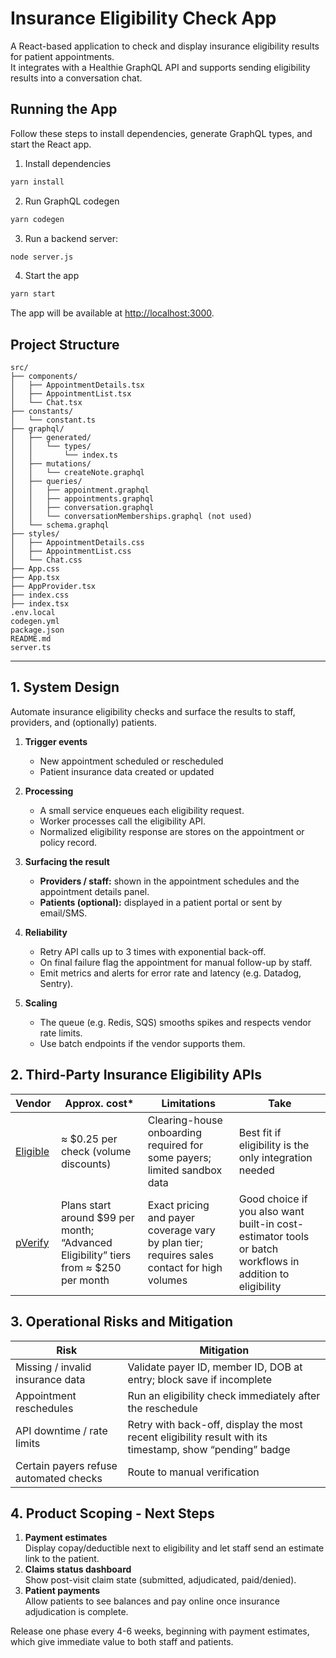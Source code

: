 # Insurance Eligibility Check App

A React-based application to check and display insurance eligibility results for patient appointments.  
It integrates with a Healthie GraphQL API and supports sending eligibility results into a conversation chat.

## Running the App

Follow these steps to install dependencies, generate GraphQL types, and start the React app.

1. Install dependencies

```bash
yarn install
```

2. Run GraphQL codegen

```bash
yarn codegen
```

3. Run a backend server:

```bash
node server.js
```

4. Start the app

```bash
yarn start
```

The app will be available at [http://localhost:3000](http://localhost:3000).

## Project Structure

```
src/
├── components/
│   ├── AppointmentDetails.tsx
│   ├── AppointmentList.tsx
│   └── Chat.tsx
├── constants/
│   └── constant.ts
├── graphql/
│   ├── generated/
│   │   └── types/
│   │       └── index.ts
│   ├── mutations/
│   │   └── createNote.graphql
│   ├── queries/
│   │   ├── appointment.graphql
│   │   ├── appointments.graphql
│   │   ├── conversation.graphql
│   │   └── conversationMemberships.graphql (not used)
│   └── schema.graphql
├── styles/
│   ├── AppointmentDetails.css
│   ├── AppointmentList.css
│   └── Chat.css
├── App.css
├── App.tsx
├── AppProvider.tsx
├── index.css
├── index.tsx
.env.local
codegen.yml
package.json
README.md
server.ts
```

---

## 1. System Design

Automate insurance eligibility checks and surface the results to staff, providers, and (optionally) patients.

1. **Trigger events**

   - New appointment scheduled or rescheduled
   - Patient insurance data created or updated

2. **Processing**

   - A small service enqueues each eligibility request.
   - Worker processes call the eligibility API.
   - Normalized eligibility response are stores on the appointment or policy record.

3. **Surfacing the result**

   - **Providers / staff:** shown in the appointment schedules and the appointment details panel.
   - **Patients (optional):** displayed in a patient portal or sent by email/SMS.

4. **Reliability**

   - Retry API calls up to 3 times with exponential back-off.
   - On final failure flag the appointment for manual follow-up by staff.
   - Emit metrics and alerts for error rate and latency (e.g. Datadog, Sentry).

5. **Scaling**
   - The queue (e.g. Redis, SQS) smooths spikes and respects vendor rate limits.
   - Use batch endpoints if the vendor supports them.

## 2. Third-Party Insurance Eligibility APIs

| Vendor                           | Approx. cost\*                                                                       | Limitations                                                                                 | Take                                                                                                     |
| -------------------------------- | ------------------------------------------------------------------------------------ | ------------------------------------------------------------------------------------------- | -------------------------------------------------------------------------------------------------------- |
| [Eligible](https://eligible.com) | ≈ $0.25 per check (volume discounts)                                                 | Clearing-house onboarding required for some payers; limited sandbox data                    | Best fit if eligibility is the only integration needed                                                   |
| [pVerify](https://pverify.io)    | Plans start around $99 per month; “Advanced Eligibility” tiers from ≈ $250 per month | Exact pricing and payer coverage vary by plan tier; requires sales contact for high volumes | Good choice if you also want built-in cost-estimator tools or batch workflows in addition to eligibility |

## 3. Operational Risks and Mitigation

| Risk                                   | Mitigation                                                                                               |
| -------------------------------------- | -------------------------------------------------------------------------------------------------------- |
| Missing / invalid insurance data       | Validate payer ID, member ID, DOB at entry; block save if incomplete                                     |
| Appointment reschedules                | Run an eligibility check immediately after the reschedule                                                |
| API downtime / rate limits             | Retry with back-off, display the most recent eligibility result with its timestamp, show “pending” badge |
| Certain payers refuse automated checks | Route to manual verification                                                                             |

## 4. Product Scoping - Next Steps

1. **Payment estimates**  
   Display copay/deductible next to eligibility and let staff send an estimate link to the patient.
2. **Claims status dashboard**  
   Show post-visit claim state (submitted, adjudicated, paid/denied).
3. **Patient payments**  
   Allow patients to see balances and pay online once insurance adjudication is complete.

Release one phase every 4-6 weeks, beginning with payment estimates, which give immediate value to both staff and patients.
